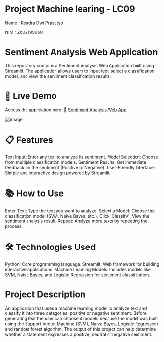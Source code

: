 # Project Machine learing - LC09 
Name : Rendra Dwi Prasetyo

NIM  : 2602199960

# Sentiment Analysis Web Application
This repository contains a Sentiment Analysis Web Application built using Streamlit. The application allows users to input text, select a classification model, and view the sentiment classification results.

# 🚀 Live Demo
Access the application here:
🔗 [Sentiment Analysis Web App](https://sentimentmachinelearning-bzmp29asmq9wu54farn2mv.streamlit.app/)

![image](https://github.com/user-attachments/assets/0ba718ed-c336-4b08-93ec-f926741bfbca)


# 📋 Features
Text Input: Enter any text to analyze its sentiment.
Model Selection: Choose from multiple classification models.
Sentiment Results: Get immediate feedback on the sentiment (Positive or Negative).
User-Friendly Interface: Simple and interactive design powered by Streamlit.

# 📚 How to Use
Enter Text: Type the text you want to analyze.
Select a Model: Choose the classification model (SVM, Naive Bayes, etc.).
Click 'Classify': View the sentiment analysis result.
Repeat: Analyze more texts by repeating the process.

# 🛠️ Technologies Used
Python: Core programming language.
Streamlit: Web framework for building interactive applications.
Machine Learning Models: Includes models like SVM, Naive Bayes, and Logistic Regression for sentiment classification.

# Project Description
An application that uses a machine learning model to analyze text and classify it into three categories: positive or negative sentiment. Before generating text the user can choose 4 models because the model was built using the Support Vector Machine (SVM), Naive Bayes, Logistic Regression and random forest algorthm. The output of this project can help determine whether a statement expresses a positive, neutral or negative sentiment.
